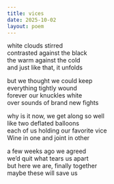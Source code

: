 ```yaml
---
title: vices
date: 2025-10-02
layout: poem
---
```


white clouds stirred  
contrasted against the black  
the warm against the cold  
and just like that, it unfolds  

but we thought we could keep  
everything tightly wound  
forever our knuckles white  
over sounds of brand new fights  

why is it now, we get along so well  
like two deflated balloons    
each of us holding our favorite vice  
Wine in one and joint in other  

a few weeks ago we agreed   
we’d quit what tears us apart  
but here we are, finally together  
maybe these will save us  
